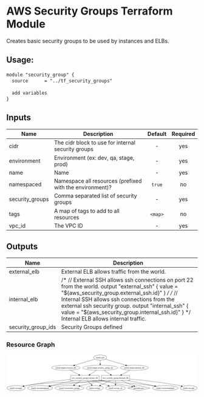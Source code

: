 AWS Security Groups Terraform Module
=====================

Creates basic security groups to be used by instances and ELBs.

Usage:
------

    module "security_group" {
      source      = "../tf_security_groups"

      add variables
    }


## Inputs

| Name | Description | Default | Required |
|------|-------------|:-----:|:-----:|
| cidr | The cidr block to use for internal security groups | - | yes |
| environment | Environment (ex: dev, qa, stage, prod) | - | yes |
| name | Name | - | yes |
| namespaced | Namespace all resources (prefixed with the environment)? | `true` | no |
| security_groups | Comma separated list of security groups | - | yes |
| tags | A map of tags to add to all resources | `<map>` | no |
| vpc_id | The VPC ID | - | yes |

## Outputs

| Name | Description |
|------|-------------|
| external_elb | External ELB allows traffic from the world. |
| internal_elb | /* // External SSH allows ssh connections on port 22 from the world. output "external_ssh" {   value = "${aws_security_group.external_ssh.id}" } */ /* // Internal SSH allows ssh connections from the external ssh security group. output "internal_ssh" {   value = "${aws_security_group.internal_ssh.id}" } */ Internal ELB allows internal traffic. |
| security_group_ids | Security Groups defined |


### Resource Graph

![Terraform Graph](graph.png)
